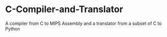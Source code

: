 # C-Compiler-and-Translator
A compiler from C to MIPS Assembly and a translator from a subset of C to Python
